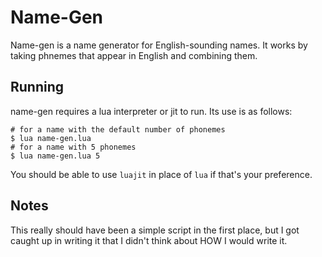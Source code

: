 Name-Gen
========

Name-gen is a name generator for English-sounding names.
It works by taking phnemes that appear in English and combining them.

Running
-------

name-gen requires a lua interpreter or jit to run.
Its use is as follows:

    # for a name with the default number of phonemes
    $ lua name-gen.lua
    # for a name with 5 phonemes
    $ lua name-gen.lua 5

You should be able to use `luajit` in place of `lua` if that's your preference.

Notes
-----

This really should have been a simple script in the first place, but I got caught up in writing it that I didn't think about HOW I would write it.
